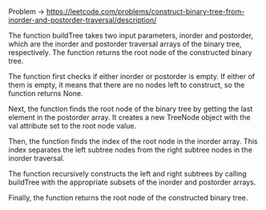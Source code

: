 Problem -> <https://leetcode.com/problems/construct-binary-tree-from-inorder-and-postorder-traversal/description/>


The function buildTree takes two input parameters, inorder and postorder, which are the inorder and postorder traversal arrays of the binary tree, respectively. The function returns the root node of the constructed binary tree.

The function first checks if either inorder or postorder is empty. If either of them is empty, it means that there are no nodes left to construct, so the function returns None.

Next, the function finds the root node of the binary tree by getting the last element in the postorder array. It creates a new TreeNode object with the val attribute set to the root node value.

Then, the function finds the index of the root node in the inorder array. This index separates the left subtree nodes from the right subtree nodes in the inorder traversal.

The function recursively constructs the left and right subtrees by calling buildTree with the appropriate subsets of the inorder and postorder arrays.

Finally, the function returns the root node of the constructed binary tree.
